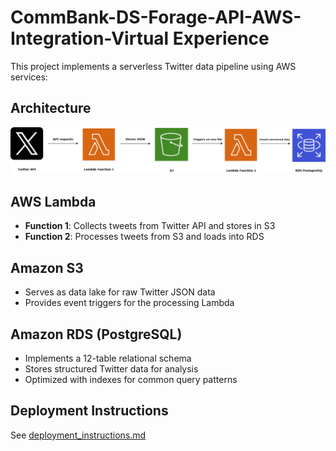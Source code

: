 # CommBank-DS-Forage-API-AWS-Integration-Virtual Experience
This project implements a serverless Twitter data pipeline using AWS services:


## Architecture
![Architecture Diagram](AWS%20Lambda%20Functions/model-architecture.drawio.png)

## AWS Lambda
- **Function 1**: Collects tweets from Twitter API and stores in S3
- **Function 2**: Processes tweets from S3 and loads into RDS

## Amazon S3
- Serves as data lake for raw Twitter JSON data
- Provides event triggers for the processing Lambda

## Amazon RDS (PostgreSQL)
- Implements a 12-table relational schema
- Stores structured Twitter data for analysis
- Optimized with indexes for common query patterns

## Deployment Instructions
See [deployment_instructions.md](AWS%20Lambda%20Functions/deployment_instructions.md)
